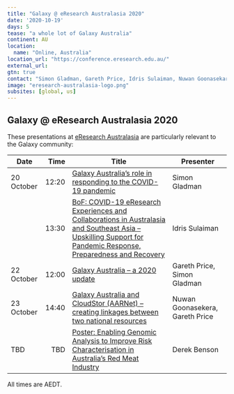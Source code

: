 ```yaml
---
title: "Galaxy @ eResearch Australasia 2020"
date: '2020-10-19'
days: 5
tease: "a whole lot of Galaxy Australia"
continent: AU
location:
  name: "Online, Australia"
location_url: "https://conference.eresearch.edu.au/"
external_url:
gtn: true
contact: "Simon Gladman, Gareth Price, Idris Sulaiman, Nuwan Goonasekara, Derek Benson"
image: "eresearch-australasia-logo.png"
subsites: [global, us]
---
```


## Galaxy @ eResearch Australasia 2020

These presentations at [eResearch Australasia](https://conference.eresearch.edu.au/) are particularly relevant to the Galaxy community:

| Date | Time | Title | Presenter |
| ---| ---: | --- | --- |
| 20 October | 12:20 | [Galaxy Australia’s role in responding to the COVID-19 pandemic](https://conference.eresearch.edu.au/2020/09/galaxy-australias-role-in-responding-to-the-covid-19-pandemic/) | Simon Gladman |
| | 13:30 | [BoF: COVID-19 eResearch Experiences and Collaborations in Australasia and Southeast Asia – Upskilling Support for Pandemic Response, Preparedness and Recovery](https://conference.eresearch.edu.au/2020/09/covid-19-eresearch-experiences-and-collaborations-in-australasia-and-southeast-asia-upskilling-support-for-pandemic-response-preparedness-and-recovery/) | Idris Sulaiman |
| 22 October | 12:00 | [Galaxy Australia – a 2020 update](https://conference.eresearch.edu.au/2020/09/galaxy-australia-a-2020-update/) | Gareth Price, Simon Gladman |
| 23 October | 14:40 | [Galaxy Australia and CloudStor (AARNet) – creating linkages between two national resources](https://conference.eresearch.edu.au/2020/09/galaxy-australia-and-cloudstor-aarnet-creating-linkages-between-two-national-resources/) | Nuwan Goonasekera, Gareth Price |
| TBD | TBD | [Poster: Enabling Genomic Analysis to Improve Risk Characterisation in Australia’s Red Meat Industry](https://conference.eresearch.edu.au/2020/09/enabling-genomic-analysis-to-improve-risk-characterisation-in-australias-red-meat-industry/) | Derek Benson |

All times are AEDT.
